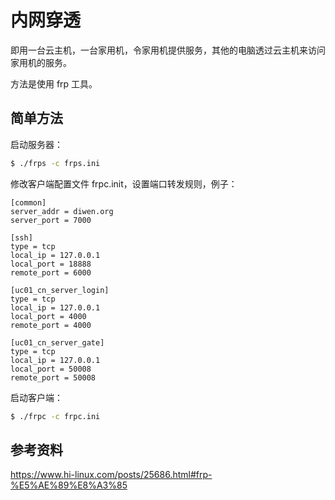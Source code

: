 # 内网穿透

即用一台云主机，一台家用机，令家用机提供服务，其他的电脑透过云主机来访问家用机的服务。

方法是使用 frp 工具。

## 简单方法

启动服务器：

```bash
$ ./frps -c frps.ini
```

修改客户端配置文件 frpc.init，设置端口转发规则，例子：

```
[common]
server_addr = diwen.org
server_port = 7000

[ssh]
type = tcp
local_ip = 127.0.0.1
local_port = 18888
remote_port = 6000

[uc01_cn_server_login]
type = tcp
local_ip = 127.0.0.1
local_port = 4000
remote_port = 4000

[uc01_cn_server_gate]
type = tcp
local_ip = 127.0.0.1
local_port = 50008
remote_port = 50008
```

启动客户端：

```bash
$ ./frpc -c frpc.ini
```

## 参考资料

https://www.hi-linux.com/posts/25686.html#frp-%E5%AE%89%E8%A3%85
